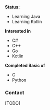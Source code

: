 **Status:** 
* Learning Java
* Learning Kotlin

**Interested in**
* C#
* C++
* Go
* Kotlin


**Completed Basic of**
* C
* Python






### Contact
[TODO]